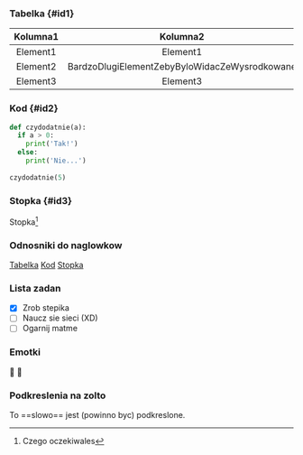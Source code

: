 ### Tabelka {#id1}

| Kolumna1      | Kolumna2      | Kolumna3  |
| :-----------: | :-----------: | :-----------: 
| Element1      | Element1  | Element1  |
| Element2   | BardzoDlugiElementZebyByloWidacZeWysrodkowane   | Element2   |
| Element3   | Element3   | Element3   |

### Kod {#id2}
```python
def czydodatnie(a):
  if a > 0:
    print('Tak!')
  else:
    print('Nie...')
    
czydodatnie(5)
```

### Stopka {#id3}
Stopka[^1]

[^1]: Czego oczekiwales

### Odnosniki do naglowkow
[Tabelka](#id1) 
[Kod](#id2) 
[Stopka](#id3) 

### Lista zadan
- [x] Zrob stepika
- [ ] Naucz sie sieci (XD)
- [ ] Ogarnij matme

### Emotki
🙂 🔫

### Podkreslenia na zolto
To ==slowo== jest (powinno byc) podkreslone.
